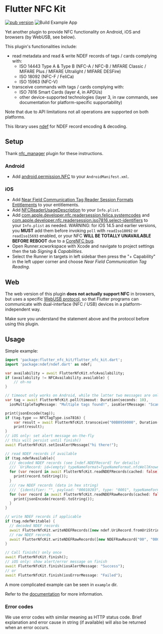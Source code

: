 # Flutter NFC Kit

[![pub version](https://img.shields.io/pub/v/flutter_nfc_kit)](https://pub.dev/packages/flutter_nfc_kit)
![Build Example App](https://github.com/nfcim/flutter_nfc_kit/workflows/Build%20Example%20App/badge.svg)

Yet another plugin to provide NFC functionality on Android, iOS and browsers (by WebUSB, see below).

This plugin's functionalities include:

* read metadata and read & write NDEF records of tags / cards complying with:
  * ISO 14443 Type A & Type B (NFC-A / NFC-B / MIFARE Classic / MIFARE Plus / MIFARE Ultralight / MIFARE DESFire)
  * ISO 18092 (NFC-F / FeliCa)
  * ISO 15963 (NFC-V)
* transceive commands with tags / cards complying with:
  * ISO 7816 Smart Cards (layer 4, in APDUs)
  * other device-supported technologies (layer 3, in raw commands, see documentation for platform-specific supportability)

Note that due to API limitations not all operations are supported on both platforms.

This library uses [ndef](https://pub.dev/packages/ndef) for NDEF record encoding & decoding.

## Setup

Thank [nfc_manager](https://pub.dev/packages/nfc_manager) plugin for these instructions.

### Android

* Add [android.permission.NFC](https://developer.android.com/reference/android/Manifest.permission.html#NFC) to your `AndroidManifest.xml`.

### iOS

* Add [Near Field Communication Tag Reader Session Formats Entitlements](https://developer.apple.com/documentation/bundleresources/entitlements/com_apple_developer_nfc_readersession_formats) to your entitlements.
* Add [NFCReaderUsageDescription](https://developer.apple.com/documentation/bundleresources/information_property_list/nfcreaderusagedescription) to your `Info.plist`.
* Add [com.apple.developer.nfc.readersession.felica.systemcodes](https://developer.apple.com/documentation/bundleresources/information_property_list/systemcodes) and [com.apple.developer.nfc.readersession.iso7816.select-identifiers](https://developer.apple.com/documentation/bundleresources/information_property_list/select-identifiers) to your `Info.plist` as needed. WARNING: for iOS 14.5 and earlier versions, you **MUST** add them before invoking `poll` with `readIso18092` or `readIso15693` enabled, or your NFC **WILL BE TOTALLY UNAVAILABLE BEFORE REBOOT** due to a [CoreNFC bug](https://github.com/nfcim/flutter_nfc_kit/issues/23).
* Open Runner.xcworkspace with Xcode and navigate to project settings then the tab _Signing & Capabilities._
* Select the Runner in targets in left sidebar then press the "+ Capability" in the left upper corner and choose _Near Field Communication Tag Reading._

## Web

The web version of this plugin **does not actually support NFC** in browsers, but uses a specific [WebUSB protocol](WebUSB.md), so that Flutter programs can communicate with dual-interface (NFC / USB) devices in a platform-independent way.

Make sure you understand the statement above and the protocol before using this plugin.

## Usage

Simple example:

```dart
import 'package:flutter_nfc_kit/flutter_nfc_kit.dart';
import 'package:ndef/ndef.dart' as ndef;

var availability = await FlutterNfcKit.nfcAvailability;
if (availability != NFCAvailability.available) {
    // oh-no
}

// timeout only works on Android, while the latter two messages are only for iOS
var tag = await FlutterNfcKit.poll(timeout: Duration(seconds: 10),
  iosMultipleTagMessage: "Multiple tags found!", iosAlertMessage: "Scan your tag");

print(jsonEncode(tag));
if (tag.type == NFCTagType.iso7816) {
    var result = await FlutterNfcKit.transceive("00B0950000", Duration(seconds: 5)); // timeout is still Android-only, persist until next change
    print(result);
}
// iOS only: set alert message on-the-fly
// this will persist until finish()
await FlutterNfcKit.setIosAlertMessage("hi there!");

// read NDEF records if available
if (tag.ndefAvailable){
  /// decoded NDEF records (see [ndef.NDEFRecord] for details)
  /// `UriRecord: id=(empty) typeNameFormat=TypeNameFormat.nfcWellKnown type=U uri=https://github.com/nfcim/ndef`
  for (var record in await FlutterNfcKit.readNDEFRecords(cached: false)) {
    print(record.toString());
  }
  /// raw NDEF records (data in hex string)
  /// `{identifier: "", payload: "00010203", type: "0001", typeNameFormat: "nfcWellKnown"}`
  for (var record in await FlutterNfcKit.readNDEFRawRecords(cached: false)) {
    print(jsonEncode(record).toString());
  }
}

// write NDEF records if applicable
if (tag.ndefWritable) {
  // decoded NDEF records
  await FlutterNfcKit.writeNDEFRecords([new ndef.UriRecord.fromUriString("https://github.com/nfcim/flutter_nfc_kit")]);
  // raw NDEF records
  await FlutterNfcKit.writeNDEFRawRecords([new NDEFRawRecord("00", "0001", "0002", "0003", ndef.TypeNameFormat.unknown)]);
}

// Call finish() only once
await FlutterNfcKit.finish();
// iOS only: show alert/error message on finish
await FlutterNfcKit.finish(iosAlertMessage: "Success");
// or
await FlutterNfcKit.finish(iosErrorMessage: "Failed");
```

A more complicated example can be seen in `example` dir.

Refer to the [documentation](https://pub.dev/documentation/flutter_nfc_kit/) for more information.

### Error codes

We use error codes with similar meaning as HTTP status code. Brief explanation and error cause in string (if available) will also be returned when an error occurs.
